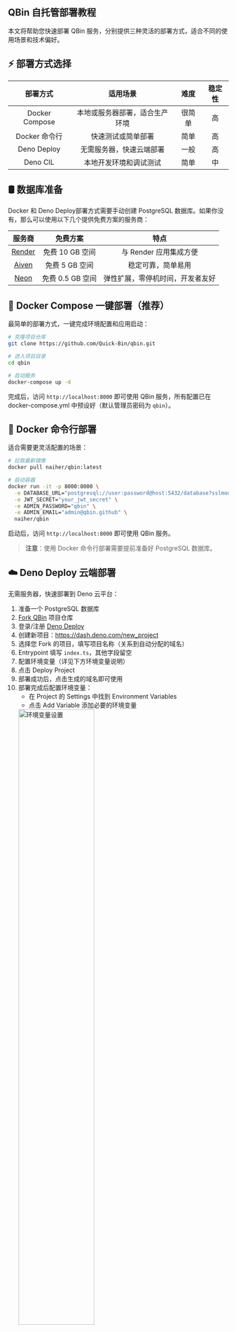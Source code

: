 ## QBin 自托管部署教程

本文将帮助您快速部署 QBin 服务，分别提供三种灵活的部署方式，适合不同的使用场景和技术偏好。

## ⚡ 部署方式选择

|      部署方式      |      适用场景       | 难度  | 稳定性 |
|:--------------:|:---------------:|:---:|:---:|
| Docker Compose | 本地或服务器部署，适合生产环境 | 很简单 |  高  |
|   Docker 命令行   |    快速测试或简单部署    | 简单  |  高  |
|  Deno Deploy   |  无需服务器，快速云端部署   | 一般  |  高  |
|    Deno CIL    |  本地开发环境和调试测试     | 简单  |  中  |

## 🛢 数据库准备

Docker 和 Deno Deploy部署方式需要手动创建 PostgreSQL 数据库。如果你没有，那么可以使用以下几个提供免费方案的服务商：

| 服务商 | 免费方案 | 特点 |
|:-----:|:-------:|:----:|
| [Render](https://render.com/docs/deploy-mysql) | 免费 10 GB 空间 | 与 Render 应用集成方便 |
| [Aiven](https://aiven.io/) | 免费 5 GB 空间 | 稳定可靠，简单易用 |
| [Neon](https://neon.tech/) | 免费 0.5 GB 空间 | 弹性扩展，零停机时间，开发者友好 |

## 🐳 Docker Compose 一键部署（推荐）

最简单的部署方式，一键完成环境配置和应用启动：

```bash
# 克隆项目仓库
git clone https://github.com/Quick-Bin/qbin.git

# 进入项目目录
cd qbin

# 启动服务
docker-compose up -d
```

完成后，访问 `http://localhost:8000` 即可使用 QBin 服务，所有配置已在 docker-compose.yml 中预设好（默认管理员密码为 `qbin`）。

## 🐋 Docker 命令行部署

适合需要更灵活配置的场景：

```bash
# 拉取最新镜像
docker pull naiher/qbin:latest

# 启动容器
docker run -it -p 8000:8000 \
  -e DATABASE_URL="postgresql://user:password@host:5432/database?sslmode=require" \
  -e JWT_SECRET="your_jwt_secret" \
  -e ADMIN_PASSWORD="qbin" \
  -e ADMIN_EMAIL="admin@qbin.github" \
  naiher/qbin
```

启动后，访问 `http://localhost:8000` 即可使用 QBin 服务。

> **注意**：使用 Docker 命令行部署需要提前准备好 PostgreSQL 数据库。

## ☁️ Deno Deploy 云端部署

无需服务器，快速部署到 Deno 云平台：

1. 准备一个 PostgreSQL 数据库
2. [Fork QBin](https://github.com/Quick-Bin/Qbin/fork) 项目仓库
3. 登录/注册 [Deno Deploy](https://dash.deno.com)
4. 创建新项目：https://dash.deno.com/new_project
5. 选择您 Fork 的项目，填写项目名称（关系到自动分配的域名）
6. Entrypoint 填写 `index.ts`，其他字段留空
7. 配置环境变量（详见下方环境变量说明）
8. 点击 Deploy Project
9. 部署成功后，点击生成的域名即可使用
10. 部署完成后配置环境变量：
     - 在 Project 的 Settings 中找到 Environment Variables
     - 点击 Add Variable 添加必要的环境变量
     <img src="https://s3.tebi.io/lite/Environment.jpg" width="60%" alt="环境变量设置" title="环境变量设置" />
11. 自定义域名（可选）：
     - 在 Project 的 Settings 中设置自定义二级域名或绑定自己的域名
     <img src="https://s3.tebi.io/lite/custom_url.jpg" width="60%" alt="自定义域名" title="自定义域名" />

## 🖥️ Deno CLI 本地部署

适合开发环境和本地测试，快速启动和调试：

**Windows PowerShell 安装 Deno:**
```bash
irm https://deno.land/install.ps1 | iex
```

**Mac/Linux 安装 Deno:**
```bash
curl -fsSL https://deno.land/install.sh | sh
```

**克隆项目:**
```bash
# 克隆项目仓库
git clone https://github.com/Quick-Bin/qbin.git

# 进入项目目录
cd qbin
```

**启动项目:**
```bash
deno run --allow-net --allow-env --allow-read --unstable-kv --unstable-broadcast-channel index.ts
```

### 环境变量配置

在项目根目录 `.env` 文件中设置必要的环境变量（参考环境变量配置说明）：

```
ADMIN_PASSWORD=qbin
ADMIN_EMAIL=admin@qbin.github
DATABASE_URL=postgresql://user:password@host:5432/database?sslmode=require
JWT_SECRET=your_jwt_secret
```

完成部署后，访问 `http://localhost:8000` 即可使用 QBin 服务。

## ⚙️ 环境变量配置说明

### 基础配置

| 环境变量 | 类型 | 描述 |                               示例                                |
|:-------:|:----:|:----:|:---------------------------------------------------------------:|
| `ADMIN_PASSWORD` | 必选 | 管理员访问密码 |                             `qbin`                              |
| `ADMIN_EMAIL` | 必选 | 管理员邮箱地址 |                       `admin@qbin.github`                       |
| `DATABASE_URL` | 必选 | PostgreSQL 数据库连接 URL | `postgresql://user:password@host:5432/database?sslmode=require` |
| `JWT_SECRET` | 必选 | JWT 签名密钥（建议使用随机字符串） |                `XTV0STZzYFxxxxxxxxxx5ecm50W04v`                 |
| `PORT` | 可选 | 服务访问端口，默认 8000 |                             `8000`                              |
| `TOKEN_EXPIRE` | 可选 | 令牌有效期(秒)，默认一年 |                           `31536000`                            |
| `MAX_UPLOAD_FILE_SIZE` | 可选 | 最大上传文件大小(字节)，默认 50MB |                           `52428800`                            |

### 社交登录配置（可选）

#### GitHub OAuth 配置

| 环境变量 | 类型 | 描述 | 示例 |
|:-------:|:----:|:----:|:----:|
| `GITHUB_CLIENT_ID` | 可选 | GitHub OAuth 应用客户端 ID | `Ovxxxxxxxxxfle8Oyi` |
| `GITHUB_CLIENT_SECRET` | 可选 | GitHub OAuth 应用客户端密钥 | `56ab9xxxxxxxxxxxxxx4012184b426` |
| `GITHUB_CALLBACK_URL` | 可选 | GitHub OAuth 回调地址 | `http://localhost:8000/api/login/oauth2/callback/github` |

#### Google OAuth 配置

| 环境变量 | 类型 | 描述 | 示例 |
|:-------:|:----:|:----:|:----:|
| `GOOGLE_CLIENT_ID` | 可选 | Google OAuth 应用客户端 ID | `84932xxxxx-gbxxxxxxxxxxxxjg8s3v.apps.googleusercontent.com` |
| `GOOGLE_CLIENT_SECRET` | 可选 | Google OAuth 应用客户端密钥 | `GOCSPX-xxxxxxxxxxxxxxxxxxxx` |
| `GOOGLE_CALLBACK_URL` | 可选 | Google OAuth 回调地址 | `http://localhost:8000/api/login/oauth2/callback/google` |

#### Microsoft OAuth 配置

| 环境变量 | 类型 | 描述 | 示例 |
|:-------:|:----:|:----:|:----:|
| `MICROSOFT_CLIENT_ID` | 可选 | Microsoft OAuth 应用客户端 ID | `a1b2c3d4-e5f6-g7h8-i9j0-k1l2m3n4o5p6` |
| `MICROSOFT_CLIENT_SECRET` | 可选 | Microsoft OAuth 应用客户端密钥 | `abC8Q~xxxxxxxxxxxxxxxxxxxxxxxxxxxx` |
| `MICROSOFT_CALLBACK_URL` | 可选 | Microsoft OAuth 回调地址 | `http://localhost:8000/api/login/oauth2/callback/microsoft` |

#### Custom OAuth 配置

| 环境变量 | 类型 | 描述 | 示例 |
|:-------:|:----:|:----:|:----:|
| `OAUTH_CLIENT_ID` | 可选 | OAuth 应用的客户端标识符 | `V4HmbQixxxxxxxxxxxxCJ2CVypqL` |
| `OAUTH_CLIENT_SECRET` | 可选 | OAuth 应用的客户端密钥 | `hZtE3cxxxxxxxxxxxxxkZ0al01Hi` |
| `OAUTH_AUTH_URL` | 可选 | 授权端点 URL | `https://provider.example.com/oauth2/authorize` |
| `OAUTH_TOKEN_URL` | 可选 | 令牌端点 URL | `https://provider.example.com/oauth2/token` |
| `OAUTH_CALLBACK_URL` | 可选 | 认证成功后的回调地址 | `http://localhost:8000/api/login/oauth2/callback/custom` |
| `OAUTH_SCOPES` | 可选 | 请求的权限范围，以空格分隔 | `user:profile` |
| `OAUTH_USER_INFO_URL` | 可选 | 获取用户信息的 API 端点 | `https://provider.example.com/api/user` |

## 🔧 常见问题与故障排除

1. **数据库连接失败**
   - 检查 DATABASE_URL 格式是否正确
   - 确认数据库服务是否已启动
   - 验证用户名密码是否正确
   - 检查防火墙是否允许连接

2. **部署成功但无法访问**
   - 检查端口是否被其他程序占用
   - 确认防火墙是否允许该端口访问
   - 检查 Deno Deploy 日志查看错误信息

3. **社交登录无法使用**
   - 确认 OAuth 配置信息是否正确
   - 检查回调 URL 是否与应用配置一致
   - 确认已在对应平台启用了正确的 OAuth 权限

## 📚 更多信息

有关本项目的更多详细说明、API 文档和高级配置，请参考 [完整文档](https://github.com/Quick-Bin/Qbin/blob/main/README.md)。

如有任何问题，欢迎 [提交 Issue](https://github.com/Quick-Bin/Qbin/issues) 。